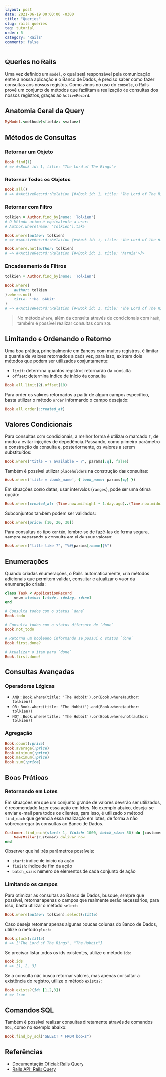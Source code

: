 ```yaml
---
layout: post
date: 2021-06-19 00:00:00 -0300
title: "Queries"
slug: rails queries
tag: tutorial
order: 5
category: "Rails"
comments: false
---
```


## Queries no Rails

Uma vez definido um `model`, o qual será responsável pela comunicação entre a nossa aplicação e o Banco de Dados, é preciso saber como fazer consultas aos nossos registos. Como vimos no uso do `console`, o Rails provê um conjunto de métodos que facilitam a realização de consultas dos nossos registros, graças ao `ActiveRecord`.

## Anatomia Geral da Query

```ruby
MyModel.<method>(<field>: <value>)
```

## Métodos de Consultas

### Retornar um Objeto

```ruby
Book.find(1)
# => #<Book id: 1, title: "The Lord of The Rings"> 
```

### Retornar Todos os Objetos

```ruby
Book.all()
# => #<ActiveRecord::Relation [#<Book id: 1, title: "The Lord of The Rings">, #<Book id:2, title: "The Hobbit">]>
```

### Retornar com Filtro

```ruby
tolkien = Author.find_by(name: 'Tolkien')
# O Método acima é equivalente a usar:
# Author.where(name: 'Tolkien').take

Book.where(author: tolkien)
# => #<ActiveRecord::Relation [#<Book id: 1, title: "The Lord of The Rings">, #<Book id:2, title: "The Hobbit">]>

Book.where.not(author: tolkien)
# => #<ActiveRecord::Relation [#<Book id: 1, title: "Narnia">]>
```

### Encadeamento de Filtros

```ruby
tolkien = Author.find_by(name: 'Tolkien')

Book.where(
    author: tolkien
).where.not(
    title: 'The Hobbit'
)
# => #<ActiveRecord::Relation [#<Book id: 1, title: "The Lord of The Rings">]>
```

> No método `where`, além da consulta através de condicionais com `hash`, também é possível realizar consultas com `SQL`

## Limitando e Ordenando o Retorno

Uma boa prática, principalmente em Bancos com muitos registros, é limitar a quantia de valores retornados a cada vez, para isso, existem dois métodos que podem ser utilizados conjuntamente:

- `limit`: determina quantos registros retornarão da consulta
- `offset`: determina índice de início da consulta

```ruby
Book.all.limit(2).offset(10)
```

Para order os valores retornados a partir de algum campos específico, basta utilizar o método `order` informando o campo desejado:

```ruby
Book.all.order(:created_at)
```

## Valores Condicionais

Para consultas com condicionais, a melhor forma é utilizar o marcado `?`, de modo a evitar injeções de depedência. Passando, como primeiro parâmetro a construção da consulta e, posteriormente, os valores a serem substituídos:

```ruby
Book.where("title = ? available = ?", params[:q], false)
```

Também é possível utilizar `placeholders` na construção das consultas:

```ruby
Book.where("title = :book_name", { book_name: params[:q] })
```

Em situações como datas, usar intervalos (`ranges`), pode ser uma ótima opção:

```ruby
Book.where(created_at: (Time.now.midnight - 1.day.ago)..(Time.now.midnight))
```

Subconjuntos também podem ser validados:

```ruby
Book.where(price: [10, 20, 30])
```

Para consultas do tipo `contém`, lembre-se de fazê-las de forma segura, sempre separando a consulta em si de seus valores:

```ruby
Book.where("title like ?", "%#{params[:name]}%")
```

## Enumerações

Quando criadas enumerações, o Rails, automaticamente, cria métodos adicionais que permitem validar, consultar e atualizar o valor da enumeração criada:

```ruby
class Task < ApplicationRecord
    enum status: [:todo, :doing, :done]
end

# Consulta todos com o status `done`
Book.todo

# Consulta todos com o status diferente de `done`
Book.not_todo

# Retorna um booleano informando se possui o status `done`
Book.first.done?

# Atualizar o item para `done`
Book.first.done!
```

## Consultas Avançadas

### Operadores Lógicas

- `AND` : `Book.where(title: 'The Hobbit').or(Book.where(author: tolkien))`
- `OR` : `Book.where(title: 'The Hobbit').and(Book.where(author: tolkien))`
- `NOT` : `Book.where(title: 'The Hobbit').or(Book.where.not(author: tolkien))`

### Agregação

```ruby
Book.count(:price)
Book.average(:price)
Book.minimum(:price)
Book.maximum(:price)
Book.sum(:price)
```

## Boas Práticas

### Retornando em Lotes

Em situações em que um conjunto grande de valores deverão ser utilizados, é recomendado fazer essa ação em lotes. No exemplo abaixo, deseja-se enviar e-mail para todos os clientes, para isso, é utilizado o métood `find_each` que gerencia essa realização em lotes, de forma a não sobrecarregar às consultas ao Banco de Dados.

```ruby
Customer.find_each(start: 1, finish: 1000, batch_size: 50) do |customer|
    NewsMailer(customer).deliver_now
end
```

Observer que há três parâmetros possíveis:

- `start`: índice de início da ação
- `finish`: índice de fim da ação
- `batch_size`: número de elementos de cada conjunto de ação

### Limitando os campos

Para otimizar as consultas ao Banco de Dados, busque, sempre que possível, retornar apenas o campos que realmente serão necessários, para isso, basta utilizar o método `select`:

```ruby
Book.where(author: tolkien).select(:title)
```

Caso deseja retornar apenas algunas poucas colunas do Banco de Dados, utilize o método `pluck`:

```ruby
Book.pluck(:title)
# => ["The Lord of The Rings", "The Hobbit"]
```

Se precisar listar todos os ids existentes, utilize o método `ids`:

```ruby
Book.ids
# => [1, 2, 3]
```

Se a consulta não busca retornar valores, mas apenas consultar a existência do registro, utilize o método `exists?`:

```ruby
Book.exists?(id: [1,2,3])
# => true
```

## Comandos SQL

Também é possível realizar consultas diretamente através de comandos `SQL`, como no exemplo abaixo:

```ruby
Book.find_by_sql("SELECT * FROM books")
```

## Referências
- [Documentação Oficial: Rails Query](https://guides.rubyonrails.org/active_record_querying.html)
- [Rails API: Rails Query](https://api.rubyonrails.org/v6.1.0/classes/ActiveRecord/QueryMethods.html)
